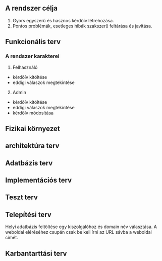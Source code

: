 ## A rendszer célja
1. Gyors egyszerű és hasznos kérdőív létrehozása.
2. Pontos problémák, esetleges hibák szakszerű feltárása és javítása.


## Funkcionális terv

### A rendszer karakterei
1. Felhasználó 
* kérdőív kitöltése 
* eddigi válaszok megtekintése 
2. Admin
* kérdőív kitöltése
* eddigi válaszok megtekintése
* kérdőív módosítása



## Fizikai környezet



## architektúra terv



## Adatbázis terv




## Implementációs terv






## Teszt terv






## Telepítési terv
Helyi adatbázis feltöltése egy kiszolgálóhoz és domain név választása.
A weboldal eléréséhez csupán csak be kell írni az URL sávba a weboldal címét.




## Karbantarttási terv



